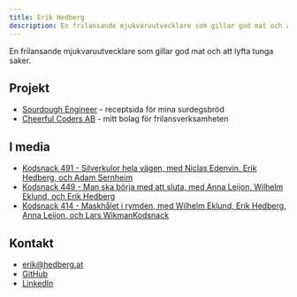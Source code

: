 ```yaml
---
title: Erik Hedberg
description: En frilansande mjukvaruutvecklare som gillar god mat och att lyfta tunga saker.
---
```


En frilansande mjukvaruutvecklare som gillar god mat och att lyfta tunga saker.

## Projekt

- [Sourdough Engineer](https://sourdoughengineer.com) - receptsida för mina surdegsbröd
- [Cheerful Coders AB](https://cheerfulcoders.se) - mitt bolag för frilansverksamheten

## I media

- [Kodsnack 491 - Silverkulor hela vägen, med Niclas Edenvin, Erik Hedberg, och Adam Sernheim](https://kodsnack.se/491/)
- [Kodsnack 449 - Man ska börja med att sluta, med Anna Leijon, Wilhelm Eklund, och Erik Hedberg](https://kodsnack.se/449/)
- [Kodsnack 414 - Maskhålet i rymden, med Wilhelm Eklund, Erik Hedberg, Anna Leijon, och Lars WikmanKodsnack](https://kodsnack.se/414/)

## Kontakt

- [erik@hedberg.at](mailto:erik@hedberg.at)
- [GitHub](https://www.github.com/gish)
- [LinkedIn](https://www.linkedin.com/in/erikhedberg/)
